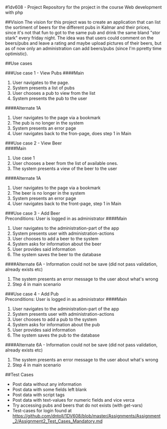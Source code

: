 #1dv608 - Project
Repository for the project in the course Web development with php

##Vision
The vision for this project was to create an application that can list the sortiment of beers for the different pubs in Kalmar and their prices, since it's not that fun to got to the same pub and drink the same bland "stor stark" every friday night.
The idea was that users could comment on the beers/pubs and leave a rating and maybe upload pictures of their beers, but as of now only an administration can add beers/pubs (since I'm ppretty time optimistic).

##Use cases

###Use case 1 - View Pubs
####Main  
1. User navigates to the page.  
2. System presents a list of pubs  
3. User chooses a pub to view from the list  
4. System presents the pub to the user

####Alternate 1A  
1. User navigates to the page via a bookmark  
2. The pub is no longer in the system  
3. System presents an error page  
4. User navigates back to the fron-page, does step 1 in Main  

###Use case 2 - View Beer  
####Main  
1. Use case 1  
2. User chooses a beer from the list of available ones.  
3. The system presents a view of the beer to the user  

####Alternate 1A  
1. User navigates to the page via a bookmark  
2. The beer is no longer in the system  
3. System presents an error page  
4. User navigates back to the front-page, step 1 in Main  

###Use case 3 - Add Beer  
Preconditions: User is logged in as administrator
####Main  
1. User navigates to the administration-part of the app  
2. System presents user with administration-actions  
3. User chooses to add a beer to the system  
4. System asks for information about the beer  
5. User provides said information  
6. The system saves the beer to the database  

####Alternate 6A  - Information could not be save (did not pass validation, already exists etc)  
1. The system presents an error message to the user about what's wrong  
2. Step 4 in main scenario  


###Use case 4 - Add Pub  
Preconditions: User is logged in as administrator
####Main  
1. User navigates to the administration-part of the app  
2. System presents user with administration-actions  
3. User chooses to add a pub to the system  
4. System asks for information about the pub  
5. User provides said information  
6. The system saves the pub to the database  

####Alternate 6A  - Information could not be save (did not pass validation, already exists etc)  
1. The system presents an error message to the user about what's wrong  
2. Step 4 in main scenario  


##Test Cases  
* Post data without any information
* Post data with some fields left blank
* Post data with script tags
* Post data with text-values for numeric fields and vice verca
* Try accessing pubs and beers that do not exists (with get-vars)
* Test-cases for login found at https://github.com/dntoll/1DV608/blob/master/Assignments/Assignment_2/Assignment2_Test_Cases_Mandatory.md
